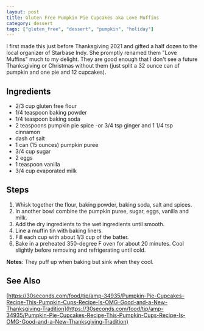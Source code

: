 ```yaml
---
layout: post
title: Gluten Free Pumpkin Pie Cupcakes aka Love Muffins
category: dessert
tags: ["gluten_free", "dessert", "pumpkin", "holiday"]
---
```

I first made this just before Thanksgiving 2021 and gifted a half dozen to the local organizer of Starbase Indy.  She promptly renamed them "Love Muffins" much to my delight.  They are good enough that I don't see a future Thanksgiving or Christmas without them (just split a 32 ounce can of pumpkin and one pie and 12 cupcakes).

## Ingredients

* 2/3 cup gluten free flour
* 1/4 teaspoon baking powder
* 1/4 teaspoon baking soda
* 2 teaspoons pumpkin pie spice -or 3/4 tsp ginger and 1 1/4 tsp cinnamon
* dash of salt
* 1 can (15 ounces) pumpkin puree
* 3/4 cup sugar
* 2 eggs
* 1 teaspoon vanilla
* 3/4 cup evaporated milk

## Steps

1. Whisk together the flour, baking powder, baking soda, salt and spices.
2. In another bowl combine the pumpkin puree, sugar, eggs, vanilla and milk.
3. Add the dry ingredients to the wet ingredients until smooth.
4. Line a muffin tin with baking liners.
5. Fill each cup with about 1/3 cup of the batter.
6. Bake in a preheated 350-degree F oven for about 20 minutes. Cool slightly before removing and refrigerating until cold.

**Notes**: They puff up when baking but sink when they cool.

## See Also

[https://30seconds.com/food/tip/amp-34935/Pumpkin-Pie-Cupcakes-Recipe-This-Pumpkin-Cups-Recipe-Is-OMG-Good-and-a-New-Thanksgiving-Tradition](https://30seconds.com/food/tip/amp-34935/Pumpkin-Pie-Cupcakes-Recipe-This-Pumpkin-Cups-Recipe-Is-OMG-Good-and-a-New-Thanksgiving-Tradition)
